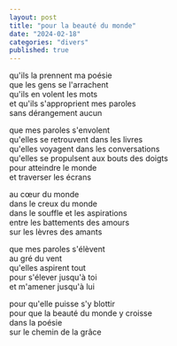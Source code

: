 ```yaml
---
layout: post
title: "pour la beauté du monde"
date: "2024-02-18"
categories: "divers"
published: true
---
```


qu'ils la prennent ma poésie  
que les gens se l'arrachent  
qu'ils en volent les mots  
et qu'ils s'approprient mes paroles  
sans dérangement aucun  

que mes paroles s'envolent  
qu'elles se retrouvent dans les livres  
qu'elles voyagent dans les conversations  
qu'elles se propulsent aux bouts des doigts  
pour atteindre le monde  
et traverser les écrans  

au cœur du monde  
dans le creux du monde  
dans le souffle et les aspirations  
entre les battements des amours  
sur les lèvres des amants  

que mes paroles s'élèvent  
au gré du vent  
qu'elles aspirent tout  
pour s'élever jusqu'à toi  
et m'amener jusqu'à lui  

pour qu'elle puisse s'y blottir  
pour que la beauté du monde y croisse  
dans la poésie  
sur le chemin de la grâce  
